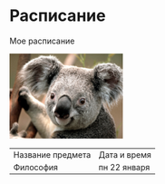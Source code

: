# Расписание
Мое расписание
<p>
    <a href="https://www.facebook.com/profile.php?id=100013570174014&ref=br_rs">
        <img src="https://raw.githubusercontent.com/hennir/test/master/Koala.jpg" width="200"/>
    </a>
</p>
<table>
    <tr>
        <td>Название предмета</td>
      <td>Дата и время</td>
    </tr>
    <tr>
        <td>Философия</td>
        <td>пн 22 января</td>
    </tr>
</table>
